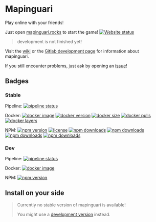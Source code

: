# Mapinguari

Play online with your friends!

Just open [mapinguari.rocks](https://mapinguari.rocks) to start the game!
[![Website status](https://img.shields.io/website?label=Game%20is&url=https%3A%2F%2Fmapinguari.rocks)](https://mapinguari.rocks)

> development is not finished yet!

Visit the [wiki](https://gitlab.com/FelixFranz/mapinguari/-/wikis) or the [Gitlab development page](https://gitlab.com/FelixFranz/mapinguari) for information about mapinguari.

If you still encounter problems, just ask by opening an [issue](https://gitlab.com/FelixFranz/mapinguari/-/issues/new?issuable_template=Question)!

## Badges

### Stable
Pipeline:
[![pipeline status](https://gitlab.com/FelixFranz/mapinguari/badges/tags/pipeline.svg)](https://gitlab.com/FelixFranz/mapinguari/-/pipelines/tags/latest)

Docker:
[![docker image](https://shields.io/badge/docker-image-blue)](https://hub.docker.com/r/felixfranz/mapinguari)
[![docker version](https://img.shields.io/docker/v/felixfranz/mapinguari)](https://hub.docker.com/r/felixfranz/mapinguari)
[![docker size](https://img.shields.io/docker/image-size/felixfranz/mapinguari)](https://hub.docker.com/r/felixfranz/mapinguari)
[![docker pulls](https://img.shields.io/docker/pulls/felixfranz/mapinguari)](https://hub.docker.com/r/felixfranz/mapinguari)
[![docker layers](https://img.shields.io/microbadger/layers/felixfranz/mapinguari)](https://hub.docker.com/r/felixfranz/mapinguari)

NPM:
[![npm version](https://img.shields.io/npm/v/mapinguari?label=version)](https://www.npmjs.com/package/mapinguari)
[![license](https://img.shields.io/npm/l/mapinguari)](https://www.npmjs.com/package/mapinguari)
[![npm downloads](https://img.shields.io/npm/dw/mapinguari)](https://www.npmjs.com/package/mapinguari)
[![npm downloads](https://img.shields.io/npm/dm/mapinguari)](https://www.npmjs.com/package/mapinguari)
[![npm downloads](https://img.shields.io/npm/dy/mapinguari)](https://www.npmjs.com/package/mapinguari)
[![npm downloads](https://img.shields.io/npm/dt/mapinguari)](https://www.npmjs.com/package/mapinguari)

### Dev
Pipeline:
[![pipeline status](https://gitlab.com/FelixFranz/mapinguari/badges/master/pipeline.svg)](https://gitlab.com/FelixFranz/mapinguari/-/pipelines/master/latest)

Docker:
[![docker image](https://shields.io/badge/docker-image-blue)](https://gitlab.com/FelixFranz/mapinguari/container_registry/1823779)

NPM:
[![npm version](https://img.shields.io/npm/v/@mapinguari/dev?registry_uri=https%3A%2F%2Fgitlab.com%2Fapi%2Fv4%2Fprojects%2F25292530%2Fpackages%2Fnpm&label=version)](https://gitlab.com/FelixFranz/mapinguari/-/packages)


## Install on your side

> Currently no stable version of mapinguari is available!
>
> You might use a [development version](https://gitlab.com/FelixFranz/mapinguari/-/wikis/Run-development-version) instead.

